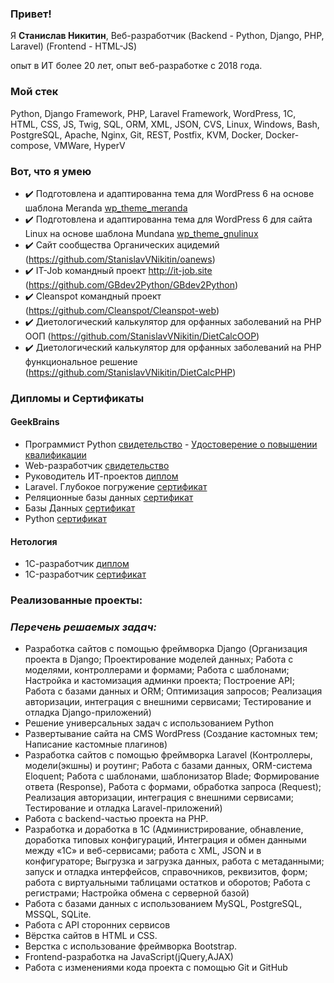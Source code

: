 ### Привет!

Я <b>Станислав Никитин</b>, Веб-разработчик (Backend - Python, Django, PHP, Laravel) (Frontend - HTML-JS)

опыт в ИТ более 20 лет, опыт веб-разработке с 2018 года.

### Мой стек

Python, Django Framework, PHP, Laravel Framework, WordPress,  1С, HTML, CSS, JS, Twig, SQL, ORM, XML, JSON, CVS, Linux, Windows, Bash, PostgreSQL, Apache, Nginx, Git, REST, Postfix, KVM, Docker, Docker-compose, VMWare, HyperV

### Вот, что я умею
- :heavy_check_mark: Подготовлена и адаптированна тема для WordPress 6 на основе шаблона Meranda [wp_theme_meranda](https://github.com/StanislavVNikitin/wp_theme_meranda)
- :heavy_check_mark: Подготовлена и адаптированна тема для WordPress 6 для сайта Linux на основе шаблона Mundana [wp_theme_gnulinux](https://github.com/StanislavVNikitin/wp_theme_gnulinux)
- :heavy_check_mark: Сайт сообщества Органических ацидемий (https://github.com/StanislavVNikitin/oanews)
- :heavy_check_mark: IT-Job командный проект http://it-job.site (https://github.com/GBdev2Python/GBdev2Python)
- :heavy_check_mark: Cleanspot командный проект (https://github.com/Cleanspot/Cleanspot-web)
- :heavy_check_mark: Диетологический калькулятор для орфанных заболеваний на PHP ООП (https://github.com/StanislavVNikitin/DietCalcOOP)
- :heavy_check_mark: Диетологический калькулятор для орфанных заболеваний на PHP функциональное решение (https://github.com/StanislavVNikitin/DietCalcPHP)


### Дипломы и Сертификаты 

#### GeekBrains
- Программист Python [cвидетельство](https://github.com/StanislavVNikitin/StanislavVNikitin/blob/main/Certificate%20Python%20Nikitin%20Stanislav.pdf) -  [Удостоверение о повышении квалификации](https://github.com/StanislavVNikitin/StanislavVNikitin/blob/main/Udostoverenie%20Python%20Nikitin%20Stanislav.pdf)
- Web-разработчик [cвидетельство](https://github.com/StasVNikitin/StasVNikitin/blob/main/Diplom_Web_Prog_GB.pdf)
- Руководитель ИТ-проектов [диплом](https://github.com/StasVNikitin/StasVNikitin/blob/main/Diplom_PM_GB.pdf)
- Laravel. Глубокое погружение [сертификат](https://gb.ru/certificates/1028284)
- Реляционные базы данных [сертификат](https://gb.ru/certificates/1594072)
- Базы Данных [сертификат](https://gb.ru/certificates/666670)
- Python [сертификат](https://gb.ru/certificates/1228662) 

#### Нетология
- 1С-разработчик [диплом](https://github.com/StasVNikitin/StasVNikitin/blob/main/Diplom_1C_Dev_Netology.pdf)
- 1C-разработчик [сертификат](https://github.com/StasVNikitin/StasVNikitin/blob/main/1C_dev_Netology.pdf)

### Реализованные проекты:
#### 

### ***Перечень решаемых задач:***
- Разработка сайтов с помощью фреймворка Django (Организация проекта в Django; Проектирование моделей данных; Работа с моделями, контроллерами и формами; Работа с шаблонами; Настройка и кастомизация админки проекта; Построение API; Работа с базами данных и ORM; Оптимизация запросов; Реализация авторизации, интеграция с внешними сервисами; Тестирование и отладка Django-приложений)
- Решение универсальных задач с использованием Python
- Развертывание сайта на CMS WordPress (Создание кастомных тем; Написание кастомные плагинов)
- Разработка сайтов с помощью фреймворка Laravel (Контроллеры, модели(экшны) и роутинг; Работа с базами данных, ORM-система Eloquent; Работа с шаблонами, шаблонизатор Blade; Формирование ответа (Response), Работа с формами, обработка запроса (Request); Реализация авторизации, интеграция с внешними сервисами; Тестирование и отладка Laravel-приложений)
- Работа с backend-частью проекта на PHP.
- Разработка и доработка в 1С (Администрирование, обнавление, доработка типовых конфигураций, Интеграция и обмен данными между «1C» и веб-сервисами; работа с XML, JSON и в конфигураторе; Выгрузка и загрузка данных, работа с метаданными; запуск и отладка интерфейсов, справочников, реквизитов, форм; работа с виртуальными таблицами остатков и оборотов; Работа с регистрами; Настройка обмена с серверной базой)
- Работа с базами данных с использованием MySQL, PostgreSQL, MSSQL, SQLite.
- Работа с API сторонних сервисов
- Вёрстка сайтов в HTML и CSS.
- Верстка с использование фреймворка Bootstrap.
- Frontend-разработка на JavaScript(jQuery,AJAX)
- Работа с изменениями кода проекта с помощью Git и GitHub
